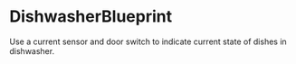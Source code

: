 # DishwasherBlueprint
Use a current sensor and door switch to indicate current state of dishes in dishwasher.
